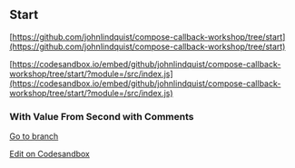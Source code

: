 ## Start 

[https://github.com/johnlindquist/compose-callback-workshop/tree/start](https://github.com/johnlindquist/compose-callback-workshop/tree/start) 

[https://codesandbox.io/embed/github/johnlindquist/compose-callback-workshop/tree/start/?module=/src/index.js](https://codesandbox.io/embed/github/johnlindquist/compose-callback-workshop/tree/start/?module=/src/index.js) 


### With Value From Second with Comments 

[Go to branch](https://github.com/johnlindquist/compose-callback-workshop/tree/with-value-from-second-with-comments) 

[Edit on Codesandbox](https://codesandbox.io/s/github/johnlindquist/compose-callback-workshop/tree/with-value-from-second-with-comments/?module=/src/index.js) 

